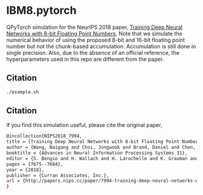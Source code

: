 # IBM8.pytorch

QPyTorch simulation for the NeurIPS 2018 paper, [Training Deep Neural Networks with 8-bit Floating
Point Numbers](https://papers.nips.cc/paper/7994-training-deep-neural-networks-with-8-bit-floating-point-numbers.pdf).
Note that we simulate the numerical behavior of using the proposed 8-bit and
16-bit floating point number but not the chunk-based accumulation. Accumulation is still done in single precision. Also, 
due to the absence of an official reference, the hyperparameters used in this repo are different from the paper.

## Citation

```bash
./example.sh
```

## Citation
If you find this simulation useful, please cite the original paper,

```bash
@incollection{NIPS2018_7994,
title = {Training Deep Neural Networks with 8-bit Floating Point Numbers},
author = {Wang, Naigang and Choi, Jungwook and Brand, Daniel and Chen, Chia-Yu and Gopalakrishnan, Kailash},
booktitle = {Advances in Neural Information Processing Systems 31},
editor = {S. Bengio and H. Wallach and H. Larochelle and K. Grauman and N. Cesa-Bianchi and R. Garnett},
pages = {7675--7684},
year = {2018},
publisher = {Curran Associates, Inc.},
url = {http://papers.nips.cc/paper/7994-training-deep-neural-networks-with-8-bit-floating-point-numbers.pdf}
}
```
